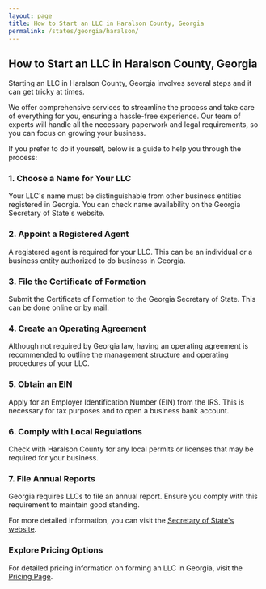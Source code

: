 ```yaml
---
layout: page
title: How to Start an LLC in Haralson County, Georgia
permalink: /states/georgia/haralson/
---
```


<h2>How to Start an LLC in Haralson County, Georgia</h2>

<p>Starting an LLC in Haralson County, Georgia involves several steps and it can get tricky at times.</p>

<p>We offer comprehensive services to streamline the process and take care of everything for you, ensuring a hassle-free experience. Our team of experts will handle all the necessary paperwork and legal requirements, so you can focus on growing your business.</p>

<p>If you prefer to do it yourself, below is a guide to help you through the process:</p>

<h3>1. Choose a Name for Your LLC</h3>
<p>Your LLC's name must be distinguishable from other business entities registered in Georgia. You can check name availability on the Georgia Secretary of State's website.</p>

<h3>2. Appoint a Registered Agent</h3>
<p>A registered agent is required for your LLC. This can be an individual or a business entity authorized to do business in Georgia.</p>

<h3>3. File the Certificate of Formation</h3>
<p>Submit the Certificate of Formation to the Georgia Secretary of State. This can be done online or by mail.</p>

<h3>4. Create an Operating Agreement</h3>
<p>Although not required by Georgia law, having an operating agreement is recommended to outline the management structure and operating procedures of your LLC.</p>

<h3>5. Obtain an EIN</h3>
<p>Apply for an Employer Identification Number (EIN) from the IRS. This is necessary for tax purposes and to open a business bank account.</p>

<h3>6. Comply with Local Regulations</h3>
<p>Check with Haralson County for any local permits or licenses that may be required for your business.</p>

<h3>7. File Annual Reports</h3>
<p>Georgia requires LLCs to file an annual report. Ensure you comply with this requirement to maintain good standing.</p>

<p>For more detailed information, you can visit the <a href="https://www.sos.georgia.gov/">Secretary of State's website</a>.</p>

<h3>Explore Pricing Options</h3>
<p>For detailed pricing information on forming an LLC in Georgia, visit the <a href="{ '/new-pricing/' | relative_url }">Pricing Page</a>.</p>
